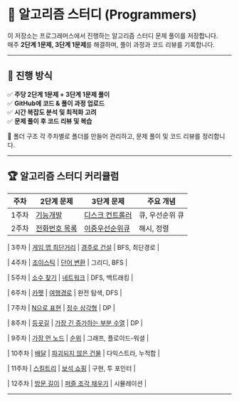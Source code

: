 # 🚀 알고리즘 스터디 (Programmers)
이 저장소는 프로그래머스에서 진행하는 알고리즘 스터디 문제 풀이를 저장합니다.  
매주 **2단계 1문제, 3단계 1문제**를 해결하며, 풀이 과정과 코드 리뷰를 기록합니다.

---

## 📌 진행 방식
✅ **주당 2단계 1문제 + 3단계 1문제 풀이**  
✅ **GitHub에 코드 & 풀이 과정 업로드**  
✅ **시간 복잡도 분석 및 최적화 고려**  
✅ **문제 풀이 후 코드 리뷰 및 복습**  

📂 폴더 구조
각 주차별로 폴더를 만들어 관리하고, 문제 풀이 및 코드 리뷰를 정리합니다.

---

## 🏆 알고리즘 스터디 커리큘럼

| 주차  | 2단계 문제 | 3단계 문제 | 주요 개념 |
|------|----------|----------|-----------|
| 1주차 | [기능개발](https://school.programmers.co.kr/learn/courses/30/lessons/42586) | [디스크 컨트롤러](https://school.programmers.co.kr/learn/courses/30/lessons/42627) | 큐, 우선순위 큐 |
| 2주차 | [전화번호 목록](https://school.programmers.co.kr/learn/courses/30/lessons/42577) | [이중우선순위큐](https://school.programmers.co.kr/learn/courses/30/lessons/42628) | 해시, 정렬 |

| 3주차 | [게임 맵 최단거리](https://school.programmers.co.kr/learn/courses/30/lessons/1844) | [경주로 건설](https://school.programmers.co.kr/learn/courses/30/lessons/67259) | BFS, 최단경로 |

| 4주차 | [조이스틱](https://school.programmers.co.kr/learn/courses/30/lessons/42860) | [단어 변환](https://school.programmers.co.kr/learn/courses/30/lessons/43163) | 그리디, BFS |

| 5주차 | [소수 찾기](https://school.programmers.co.kr/learn/courses/30/lessons/42839) | [네트워크](https://school.programmers.co.kr/learn/courses/30/lessons/43162) | DFS, 백트래킹 |

| 6주차 | [카펫](https://school.programmers.co.kr/learn/courses/30/lessons/42842) | [여행경로](https://school.programmers.co.kr/learn/courses/30/lessons/43164) | 완전 탐색, DFS |

| 7주차 | [N으로 표현](https://school.programmers.co.kr/learn/courses/30/lessons/42895) | [정수 삼각형](https://school.programmers.co.kr/learn/courses/30/lessons/43105) | DP |

| 8주차 | [등굣길](https://school.programmers.co.kr/learn/courses/30/lessons/42898) | [가장 긴 증가하는 부분 수열](https://school.programmers.co.kr/learn/courses/30/lessons/42897) | DP |

| 9주차 | [가장 먼 노드](https://school.programmers.co.kr/learn/courses/30/lessons/49189) | [순위](https://school.programmers.co.kr/learn/courses/30/lessons/49191) | 그래프, 플로이드-워셜 |

| 10주차 | [배달](https://school.programmers.co.kr/learn/courses/30/lessons/12978) | [파괴되지 않은 건물](https://school.programmers.co.kr/learn/courses/30/lessons/92344) | 다익스트라, 누적합 |

| 11주차 | [스킬트리](https://school.programmers.co.kr/learn/courses/30/lessons/49993) | [보석 쇼핑](https://school.programmers.co.kr/learn/courses/30/lessons/67258) | 구현, 투 포인터 |

| 12주차 | [방문 길이](https://school.programmers.co.kr/learn/courses/30/lessons/49994) | [퍼즐 조각 채우기](https://school.programmers.co.kr/learn/courses/30/lessons/84021) | 시뮬레이션 |




---

